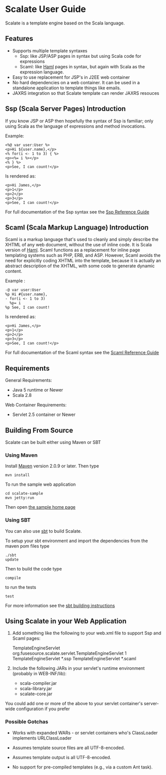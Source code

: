 # Scalate User Guide

Scalate is a template engine based on the Scala language.

## Features

* Supports multiple template syntaxes
  * Ssp: like JSP/ASP pages in syntax but using Scala code for expressions
  * Scaml: like [Haml](http://haml-lang.com/) pages in syntax, but again with Scala as the expression language.
* Easy to use replacement for JSP's in J2EE web container
* No hard dependencies on a web container.  It can be used in a standalone application to template things like emails.
* JAXRS integration so that Scalate template can render JAXRS resouces

## Ssp (Scala Server Pages) Introduction

If you know JSP or ASP then hopefully the syntax of Ssp is familiar; only using Scala as the language of expressions and method invocations.

Example:

    <%@ var user:User %>
    <p>Hi ${user.name},</p>
    <% for(i <- 1 to 3) { %>
    <p><%= i %></p>
    <% } %>
    <p>See, I can count!</p>

Is rendered as:

    <p>Hi James,</p>
    <p>1</p>
    <p>2</p>
    <p>3</p>
    <p>See, I can count!</p>

For full documentation of the Ssp syntax see the [Ssp Reference Guide](ssp-reference.html)


## Scaml (Scala Markup Language) Introduction

Scaml is a markup language
that's used to cleanly and simply describe the XHTML of any web document,
without the use of inline code.  It is Scala version of
[Haml](http://haml-lang.com/).
Scaml functions as a replacement
for inline page templating systems such as PHP, ERB, and ASP.
However, Scaml avoids the need for explicitly coding XHTML into the template,
because it is actually an abstract description of the XHTML,
with some code to generate dynamic content.

Example :

    -@ var user:User
    %p Hi #{user.name},
    - for(i <- 1 to 3)
      %p= i
    %p See, I can count!

Is rendered as:

    <p>Hi James,</p>
    <p>1</p>
    <p>2</p>
    <p>3</p>
    <p>See, I can count!</p>

For full documentation of the Scaml syntax see the [Scaml Reference Guide](scaml-reference.html)


## Requirements

General Requirements:

* Java 5 runtime or Newer
* Scala 2.8 

Web Container Requirements:

* Servlet 2.5 container or Newer

## Building From Source

Scalate can be built either using Maven or SBT

### Using Maven

Install [Maven](http://maven.apache.org/) version 2.0.9 or later. Then type

    mvn install

To run the sample web application

    cd scalate-sample
    mvn jetty:run

Then open [the sample home page](http://localhost:8080/)

### Using SBT

You can also use [sbt](http://code.google.com/p/simple-build-tool/ "simple build tool") to build Scalate.

To setup your sbt environment and import the dependencies from the maven pom files type

    ./sbt
    update

Then to build the code type

    compile

to run the tests 

    test

For more information see the [sbt building instructions](http://scalate.fusesource.org/sbt.html)

## Using Scalate in your Web Application


1.  Add something like the following to your web.xml file to support Ssp and Scaml pages:

    <servlet>
      <servlet-name>TemplateEngineServlet</servlet-name>
      <servlet-class>org.fusesource.scalate.servlet.TemplateEngineServlet</servlet-class>
      <load-on-startup>1</load-on-startup>
    </servlet>

    <servlet-mapping>
      <servlet-name>TemplateEngineServlet</servlet-name>
      <url-pattern>*.ssp</url-pattern>
    </servlet-mapping>
    <servlet-mapping>
      <servlet-name>TemplateEngineServlet</servlet-name>
      <url-pattern>*.scaml</url-pattern>
    </servlet-mapping>

2.  Include the following JARs in your servlet's runtime environment (probably in WEB-INF/lib):

    * scala-compiler.jar
    * scala-library.jar
    * scalate-core.jar

You could add one or more of the above to your servlet container's server-wide configuration if you prefer

### Possible Gotchas

- Works with expanded WARs - or servlet containers who's ClassLoader implements URLClassLoader

- Assumes template source files are all UTF-8-encoded.

- Assumes template output is all UTF-8-encoded.

- No support for pre-compiled templates (e.g., via a custom Ant task).

